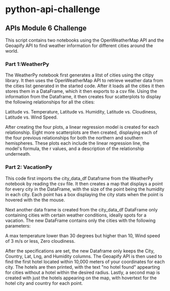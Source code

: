 # python-api-challenge
## APIs Module 6 Challenge

This script contains two notebooks using the OpenWeatherMap API and the Geoapify API to find weather information for different cities around the world.

### Part 1:WeatherPy
The WeatherPy notebook first generates a litst of cities using the citipy library. It then uses the OpenWeatherMap API to retrieve weather data from the cities list generated in the started code. After it loads all the cities it then stores them in a DataFrame, which it then exports to a csv file. Using the information from the Dataframe, it then creates four scatterplots to display the following relationships for all the cities:

Latitude vs. Temperature,
Latitude vs. Humidity,
Latitude vs. Cloudiness,
Latitude vs. Wind Speed.

After creating the four plots, a linear regression model is created for each relationship. Eight more scatterplots are then created, displaying each of the four previous relationships for both the northern and southern hemispheres. These plots each include the linear regression line, the model's formula, the r values, and a description of the relationship underneath. 

### Part 2: VacationPy
This code first imports the city_data_df Dataframe from the WeatherPy notebook by reading the csv file. It then creates a map that displays a point for every city in the  DataFrame, with the size of the point being the humidity in each city. Each point has a box displaying the city stats when the point is hovered with the the mouse.

Next another data frame is created from the city_data_df DataFrame only containing cities with certain weather conditions, ideally spots for a vacation. The new DataFrame contains only the cities with the following parameters:

A max temperature lower than 30 degrees but higher than 10,
Wind speed of 3 m/s or less,
Zero cloudiness.

After the specifications are set, the new Dataframe only keeps the City, Country, Lat, Lng, and Humidity columns.
The Geoapify API is then used to find the first hotel located within 10,000 meters of your coordinates for each city. The hotels are then printed, with the text "no hotel found" appearting for cities without a hotel within the desired radius. Lastly, a second map is created with just the hotels appearing on the map, with hovertext for the hotel city and country for each point.
